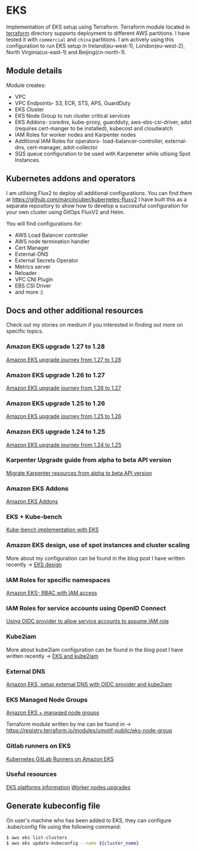 # EKS

Implementation of EKS setup using Terraform. Terraform module located in [terraform](./terraform/) directory supports deployment to different AWS partitions. I have tested it with `commercial` and `china` partitions. I am actively using this configuration to run EKS setup in Ireland(eu-west-1), London(eu-west-2), North Virginia(us-east-1) and Beijing(cn-north-1).

## Module details

Module creates:

* VPC
* VPC Endpoints- S3, ECR, STS, APS, GuardDuty
* EKS Cluster
* EKS Node Group to run cluster critical services
* EKS Addons- coredns, kube-proxy, guardduty, aws-ebs-csi-driver, adot (requires cert-manger to be installed), kubecost and cloudwatch
* IAM Roles for worker nodes and Karpenter nodes
* Additional IAM Roles for operators- load-balancer-controller, external-dns, cert-manager, adot-collector
* SQS queue configuration to be used with Karpeneter while utlising Spot Instances.

## Kubernetes addons and operators

I am utilising Flux2 to deploy all additional configurations. You can find them at https://github.com/marcincuber/kubernetes-fluxv2
I have built this as a separate repository to show how to develop a successful configuration for your own cluster using GitOps FluxV2 and Helm.

You will find configurations for:

* AWS Load Balancer controller
* AWS node termination handler
* Cert Manager
* External-DNS
* External Secrets Operator
* Metrics server
* Reloader
* VPC CNI Plugin
* EBS CSI Driver
* and more :)

## Docs and other additional resources

Check out my stories on medium if you interested in finding out more on specific topics.

### Amazon EKS upgrade 1.27 to 1.28

[Amazon EKS upgrade journey from 1.27 to 1.28](https://marcincuber.medium.com/amazon-eks-upgrade-journey-from-1-27-to-1-28-welcoming-planternetes-44985e11463a)

### Amazon EKS upgrade 1.26 to 1.27

[Amazon EKS upgrade journey from 1.26 to 1.27](https://marcincuber.medium.com/amazon-eks-upgrade-journey-from-1-26-to-1-27-chill-vibes-46f3f979afac)

### Amazon EKS upgrade 1.25 to 1.26

[Amazon EKS upgrade journey from 1.25 to 1.26](https://medium.com/@marcincuber/amazon-eks-upgrade-journey-from-1-25-to-1-26-electrifying-79b287084eef)

### Amazon EKS upgrade 1.24 to 1.25

[Amazon EKS upgrade journey from 1.24 to 1.25](https://marcincuber.medium.com/amazon-eks-upgrade-journey-from-1-24-to-1-25-e1bcccc2f384)

### Karpenter Upgrade guide from alpha to beta API version

[Migrate Karpenter resources from alpha to beta API version](https://medium.com/@marcincuber/amazon-eks-migrating-karpenter-resources-from-alpha-to-beta-api-version-7bf320bbecb5)

### Amazon EKS Addons
[Amazon EKS Addons](https://marcincuber.medium.com/amazon-eks-add-ons-implemented-with-terraform-66a49fad4174)

### EKS + Kube-bench

[Kube-bench implementation with EKS](https://itnext.io/aws-eks-and-kube-bench-a7ae840f0f1)

### Amazon EKS design, use of spot instances and cluster scaling

More about my configuration can be found in the blog post I have written recently -> [EKS design](https://medium.com/@marcincuber/amazon-eks-design-use-of-spot-instances-and-cluster-scaling-da7f3a72d061)

### IAM Roles for specific namespaces

[Amazon EKS- RBAC with IAM access](https://medium.com/@marcincuber/amazon-eks-rbac-and-iam-access-f124f1164de7)

### IAM Roles for service accounts using OpenID Connect

[Using OIDC provider to allow service accounts to assume IAM role](https://medium.com/@marcincuber/amazon-eks-with-oidc-provider-iam-roles-for-kubernetes-services-accounts-59015d15cb0c)

### Kube2iam

More about kube2iam configuration can be found in the blog post I have written recently -> [EKS and kube2iam](https://medium.com/@marcincuber/amazon-eks-iam-roles-and-kube2iam-4ae5906318be)

### External DNS

[Amazon EKS, setup external DNS with OIDC provider and kube2iam](https://medium.com/swlh/amazon-eks-setup-external-dns-with-oidc-provider-and-kube2iam-f2487c77b2a1)

### EKS Managed Node Groups

[Amazon EKS + managed node groups](https://itnext.io/amazon-eks-managed-node-groups-87943e3f3360)

Terraform module written by me can be found in -> https://registry.terraform.io/modules/umotif-public/eks-node-group

### Gitlab runners on EKS

[Kubernetes GitLab Runners on Amazon EKS](https://medium.com/@marcincuber/kubernetes-gitlab-runners-on-amazon-eks-5ba7f0bff30e)

### Useful resources

[EKS platforms information](https://docs.aws.amazon.com/eks/latest/userguide/platform-versions.html)
[Worker nodes upgrades](https://docs.aws.amazon.com/eks/latest/userguide/update-stack.html)

## Generate kubeconfig file

On user's machine who has been added to EKS, they can configure .kube/config file using the following command:

```bash
$ aws eks list-clusters
$ aws eks update-kubeconfig --name ${cluster_name}
```
